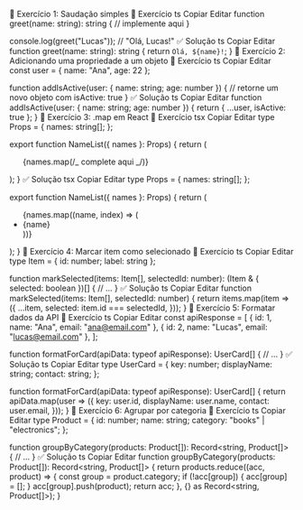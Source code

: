 🧩 Exercício 1: Saudação simples
🧪 Exercício
ts
Copiar
Editar
function greet(name: string): string {
// implemente aqui
}

console.log(greet("Lucas")); // "Olá, Lucas!"
✅ Solução
ts
Copiar
Editar
function greet(name: string): string {
return `Olá, ${name}!`;
}
🧩 Exercício 2: Adicionando uma propriedade a um objeto
🧪 Exercício
ts
Copiar
Editar
const user = { name: "Ana", age: 22 };

function addIsActive(user: { name: string; age: number }) {
// retorne um novo objeto com isActive: true
}
✅ Solução
ts
Copiar
Editar
function addIsActive(user: { name: string; age: number }) {
return { ...user, isActive: true };
}
🧩 Exercício 3: .map em React
🧪 Exercício
tsx
Copiar
Editar
type Props = {
names: string[];
};

export function NameList({ names }: Props) {
return (

<ul>
{names.map(/_ complete aqui _/)}
</ul>
);
}
✅ Solução
tsx
Copiar
Editar
type Props = {
names: string[];
};

export function NameList({ names }: Props) {
return (

<ul>
{names.map((name, index) => (
<li key={index}>{name}</li>
))}
</ul>
);
}
🧩 Exercício 4: Marcar item como selecionado
🧪 Exercício
ts
Copiar
Editar
type Item = { id: number; label: string };

function markSelected(items: Item[], selectedId: number): (Item & { selected: boolean })[] {
// ...
}
✅ Solução
ts
Copiar
Editar
function markSelected(items: Item[], selectedId: number) {
return items.map(item => ({
...item,
selected: item.id === selectedId,
}));
}
🧩 Exercício 5: Formatar dados da API
🧪 Exercício
ts
Copiar
Editar
const apiResponse = [
{ id: 1, name: "Ana", email: "ana@email.com" },
{ id: 2, name: "Lucas", email: "lucas@email.com" },
];

function formatForCard(apiData: typeof apiResponse): UserCard[] {
// ...
}
✅ Solução
ts
Copiar
Editar
type UserCard = {
key: number;
displayName: string;
contact: string;
};

function formatForCard(apiData: typeof apiResponse): UserCard[] {
return apiData.map(user => ({
key: user.id,
displayName: user.name,
contact: user.email,
}));
}
🧩 Exercício 6: Agrupar por categoria
🧪 Exercício
ts
Copiar
Editar
type Product = {
id: number;
name: string;
category: "books" | "electronics";
};

function groupByCategory(products: Product[]): Record<string, Product[]> {
// ...
}
✅ Solução
ts
Copiar
Editar
function groupByCategory(products: Product[]): Record<string, Product[]> {
return products.reduce((acc, product) => {
const group = product.category;
if (!acc[group]) {
acc[group] = [];
}
acc[group].push(product);
return acc;
}, {} as Record<string, Product[]>);
}
